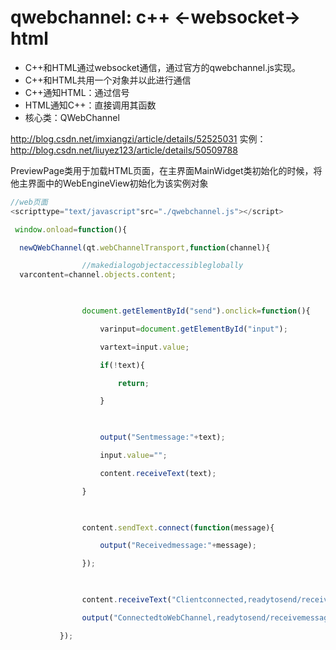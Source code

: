 # qwebchannel: c++ <-websocket-> html
- C++和HTML通过websocket通信，通过官方的qwebchannel.js实现。
- C++和HTML共用一个对象并以此进行通信 
- C++通知HTML：通过信号
- HTML通知C++：直接调用其函数
- 核心类：QWebChannel 



http://blog.csdn.net/imxiangzi/article/details/52525031
实例：
http://blog.csdn.net/liuyez123/article/details/50509788

PreviewPage类用于加载HTML页面，在主界面MainWidget类初始化的时候，将他主界面中的WebEngineView初始化为该实例对象

```js
//web页面
<scripttype="text/javascript"src="./qwebchannel.js"></script>

 window.onload=function(){

  newQWebChannel(qt.webChannelTransport,function(channel){

                //makedialogobjectaccessibleglobally
  varcontent=channel.objects.content;

 

                document.getElementById("send").onclick=function(){

                    varinput=document.getElementById("input");

                    vartext=input.value;

                    if(!text){

                        return;

                    }

 

                    output("Sentmessage:"+text);

                    input.value="";

                    content.receiveText(text);

                }

 

                content.sendText.connect(function(message){

                    output("Receivedmessage:"+message);

                });

 

                content.receiveText("Clientconnected,readytosend/receivemessages!");

                output("ConnectedtoWebChannel,readytosend/receivemessages!");

           });



